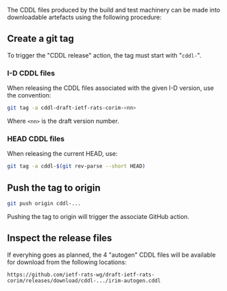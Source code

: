 The CDDL files produced by the build and test machinery can be made into downloadable artefacts using the following procedure:

## Create a git tag

To trigger the "CDDL release" action, the tag must start with "`cddl-`".

### I-D CDDL files

When releasing the CDDL files associated with the given I-D version, use the convention:

```sh
git tag -a cddl-draft-ietf-rats-corim-<nn>
```

Where `<nn>` is the draft version number.

### HEAD CDDL files

When releasing the current HEAD, use:

```sh
git tag -a cddl-$(git rev-parse --short HEAD)
```

## Push the tag to origin

```sh
git push origin cddl-...
```

Pushing the tag to origin will trigger the associate GitHub action.

## Inspect the release files

If everyhing goes as planned, the 4 "autogen" CDDL files will be available for download from the following locations:
```
https://github.com/ietf-rats-wg/draft-ietf-rats-corim/releases/download/cddl-.../irim-autogen.cddl
```